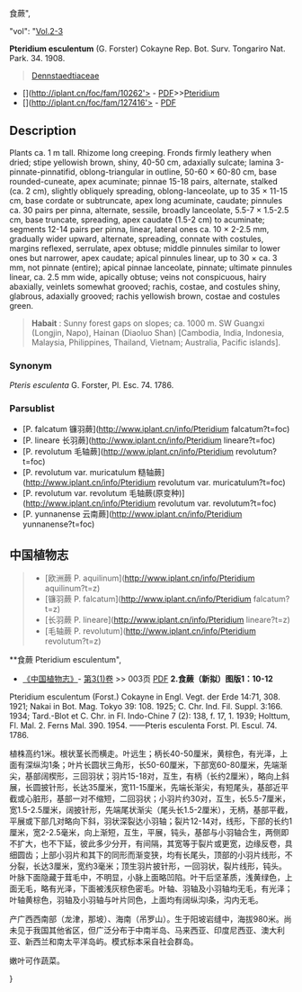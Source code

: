 食蕨",

  "vol": "[Vol.2-3](http://iplant.cn/foc/vol/1)

**Pteridium esculentum** (G. Forster) Cokayne Rep. Bot. Surv. Tongariro Nat. Park. 34. 1908.

> [Dennstaedtiaceae](http://www.iplant.cn/info/Dennstaedtiaceae?t=foc)
* [](http://iplant.cn/foc/fam/10262'> - [PDF](http://iplant.cn/foc/pdf/Dennstaedtiaceae.pdf)>>[Pteridium](http://www.iplant.cn/info/Pteridium?t=foc)
* [](http://iplant.cn/foc/fam/127416'> - [PDF](http://www.iplant.cn/foc/pdf/Pteridium.pdf)

## Description

Plants ca. 1 m tall. Rhizome long creeping. Fronds firmly leathery when dried; stipe yellowish brown, shiny, 40-50 cm, adaxially sulcate; lamina 3-pinnate-pinnatifid, oblong-triangular in outline, 50-60 × 60-80 cm, base rounded-cuneate, apex acuminate; pinnae 15-18 pairs, alternate, stalked (ca. 2 cm), slightly obliquely spreading, oblong-lanceolate, up to 35 × 11-15 cm, base cordate or subtruncate, apex long acuminate, caudate; pinnules ca. 30 pairs per pinna, alternate, sessile, broadly lanceolate, 5.5-7 × 1.5-2.5 cm, base truncate, spreading, apex caudate (1.5-2 cm) to acuminate; segments 12-14 pairs per pinna, linear, lateral ones ca. 10 × 2-2.5 mm, gradually wider upward, alternate, spreading, connate with costules, margins reflexed, serrulate, apex obtuse; middle pinnules similar to lower ones but narrower, apex caudate; apical pinnules linear, up to 30 × ca. 3 mm, not pinnate (entire); apical pinnae lanceolate, pinnate; ultimate pinnules linear, ca. 2.5 mm wide, apically obtuse; veins not conspicuous, hairy abaxially, veinlets somewhat grooved; rachis, costae, and costules shiny, glabrous, adaxially grooved; rachis yellowish brown, costae and costules green.

> **Habait** : 
> Sunny forest gaps on slopes; ca. 1000 m. SW Guangxi (Longjin, Napo), Hainan (Diaoluo Shan) [Cambodia, India, Indonesia, Malaysia, Philippines, Thailand, Vietnam; Australia, Pacific islands].

### Synonym
*Pteris esculenta* G. Forster, Pl. Esc. 74. 1786.


### Parsublist

* [P.  falcatum  镰羽蕨](http://www.iplant.cn/info/Pteridium falcatum?t=foc)
* [P.  lineare  长羽蕨](http://www.iplant.cn/info/Pteridium lineare?t=foc)
* [P.  revolutum  毛轴蕨](http://www.iplant.cn/info/Pteridium revolutum?t=foc)
* [P.  revolutum var. muricatulum  糙轴蕨](http://www.iplant.cn/info/Pteridium revolutum var. muricatulum?t=foc)
* [P.  revolutum var. revolutum  毛轴蕨(原变种)](http://www.iplant.cn/info/Pteridium revolutum var. revolutum?t=foc)
* [P.  yunnanense  云南蕨](http://www.iplant.cn/info/Pteridium yunnanense?t=foc)

## 中国植物志

> * [欧洲蕨  P.  aquilinum](http://www.iplant.cn/info/Pteridium aquilinum?t=z)
> * [镰羽蕨  P.  falcatum](http://www.iplant.cn/info/Pteridium falcatum?t=z)
> * [长羽蕨  P.  lineare](http://www.iplant.cn/info/Pteridium lineare?t=z)
> * [毛轴蕨  P.  revolutum](http://www.iplant.cn/info/Pteridium revolutum?t=z)

**食蕨 Pteridium esculentum",

* [《中国植物志》](http://www.iplant.cn/frps)- [第3(1)卷](http://www.iplant.cn/frps/vol/3(1)) >> 003页 [PDF](http://www.iplant.cn/frps/pdf/3(1)/003.PDF)
**2.食蕨（新拟）图版1：10-12**

Pteridium esculentum (Forst.) Cokayne in Engl. Vegt. der Erde 14:71, 308. 1921; Nakai in Bot. Mag. Tokyo 39: 108. 1925; C. Chr. Ind. Fil. Suppl. 3:166. 1934; Tard.-Blot et C. Chr. in Fl. Indo-Chine 7 (2): 138, f. 17, 1. 1939; Holttum, Fl. Mal. 2. Ferns Mal. 390. 1954. ——Pteris esculenta Forst. Pl. Escul. 74. 1786.

植株高约1米。根状茎长而横走。叶远生；柄长40-50厘米，黄棕色，有光泽，上面有深纵沟1条；叶片长圆状三角形，长50-60厘米，下部宽60-80厘米，先端渐尖，基部阔楔形，三回羽状；羽片15-18对，互生，有柄（长约2厘米），略向上斜展，长圆披针形，长达35厘米，宽11-15厘米，先端长渐尖，有短尾头，基部近平截或心脏形，基部一对不缩短，二回羽状；小羽片约30对，互生，长5.5-7厘米，宽1.5-2.5厘米，阔披针形，先端尾状渐尖（尾头长1.5-2厘米），无柄，基部平截，平展或下部几对略向下斜，羽状深裂达小羽轴；裂片12-14对，线形，下部的长约1厘米，宽2-2.5毫米，向上渐短，互生，平展，钝头，基部与小羽轴合生，两侧即不扩大，也不下延，彼此多少分开，有间隔，其宽等于裂片或更宽，边缘反卷，具细圆齿；上部小羽片和其下的同形而渐变狭，均有长尾头，顶部的小羽片线形，不分裂，长达3厘米，宽约3毫米；顶生羽片披针形，一回羽状，裂片线形，钝头。叶脉下面隐藏于茸毛中，不明显，小脉上面略凹陷。叶干后坚革质，浅黄绿色，上面无毛，略有光泽，下面被浅灰棕色密毛。叶轴、羽轴及小羽轴均无毛，有光泽；叶轴黄棕色，羽轴及小羽轴与叶片同色，上面均有阔纵沟l条，沟内无毛。

产广西西南部（龙津，那坡）、海南（吊罗山）。生于阳坡岩缝中，海拔980米。尚未见于我国其他省区，但广泛分布于中南半岛、马来西亚、印度尼西亚、澳大利亚、新西兰和南太平洋岛屿。模式标本采自社会群岛。

嫩叶可作蔬菜。


}